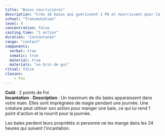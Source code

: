 ```yaml
---
title: "Baies nourricières"
description: "Crée 10 baies qui guérissent 1 PA et nourrissent pour la journée."
school: "Transmutation"
level: 0
concentration: false
casting_time: "1 action"
duration: "instantanée"
range: "contact"
components:
  verbal: true
  somatic: true
  material: true
  materials: "un brin de gui"
ritual: false
classes:
    - Foi
---
```

**Coût** : 2 points de Foi  
**Incantation** : 
**Description** : Un maximum de dix baies apparaissent dans votre main. Elles sont imprégnées de magie pendant une journée. Une créature peut utiliser son action pour manger une baie, ce qui lui rend 1 point d'action et la nourrit pour la journée.

Les baies perdent leurs propriétés si personne ne les mange dans les 24 heures qui suivent l'incantation.
